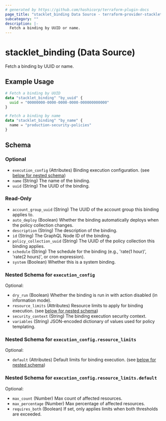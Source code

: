 ```yaml
---
# generated by https://github.com/hashicorp/terraform-plugin-docs
page_title: "stacklet_binding Data Source - terraform-provider-stacklet"
subcategory: ""
description: |-
  Fetch a binding by UUID or name.
---
```


# stacklet_binding (Data Source)

Fetch a binding by UUID or name.

## Example Usage

```terraform
# Fetch a binding by UUID
data "stacklet_binding" "by_uuid" {
  uuid = "00000000-0000-0000-0000-000000000000"
}

# Fetch a binding by name
data "stacklet_binding" "by_name" {
  name = "production-security-policies"
}
```

<!-- schema generated by tfplugindocs -->
## Schema

### Optional

- `execution_config` (Attributes) Binding execution configuration. (see [below for nested schema](#nestedatt--execution_config))
- `name` (String) The name of the binding.
- `uuid` (String) The UUID of the binding.

### Read-Only

- `account_group_uuid` (String) The UUID of the account group this binding applies to.
- `auto_deploy` (Boolean) Whether the binding automatically deploys when the policy collection changes.
- `description` (String) The description of the binding.
- `id` (String) The GraphQL Node ID of the binding.
- `policy_collection_uuid` (String) The UUID of the policy collection this binding applies.
- `schedule` (String) The schedule for the binding (e.g., 'rate(1 hour)', 'rate(2 hours)', or cron expression).
- `system` (Boolean) Whether this is a system binding.

<a id="nestedatt--execution_config"></a>
### Nested Schema for `execution_config`

Optional:

- `dry_run` (Boolean) Whether the binding is run in with action disabled (in information mode).
- `resource_limits` (Attributes) Resource limits to apply for binding execution. (see [below for nested schema](#nestedatt--execution_config--resource_limits))
- `security_context` (String) The binding execution security context.
- `variables` (String) JSON-encoded dictionary of values used for policy templating.

<a id="nestedatt--execution_config--resource_limits"></a>
### Nested Schema for `execution_config.resource_limits`

Optional:

- `default` (Attributes) Default limits for binding execution. (see [below for nested schema](#nestedatt--execution_config--resource_limits--default))

<a id="nestedatt--execution_config--resource_limits--default"></a>
### Nested Schema for `execution_config.resource_limits.default`

Optional:

- `max_count` (Number) Max count of affected resources.
- `max_percentage` (Number) Max percentage of affected resources.
- `requires_both` (Boolean) If set, only applies limits when both thresholds are exceeded.
